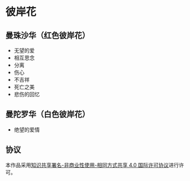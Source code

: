 # 彼岸花

## 曼珠沙华（红色彼岸花）

- 无望的爱
- 相互思念
- 分离
- 伤心
- 不吉祥
- 死亡之美
- 悲伤的回忆

## 曼陀罗华（白色彼岸花）

- 绝望的爱情

## 协议

本作品采用[知识共享署名-非商业性使用-相同方式共享 4.0 国际许可协议](https://creativecommons.org/licenses/by-nc-sa/4.0/deed.zh)进行许可。

